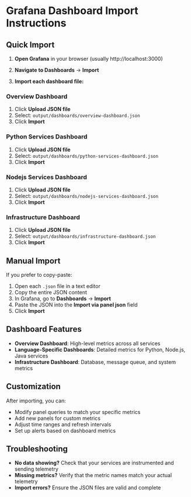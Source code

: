 # Grafana Dashboard Import Instructions

## Quick Import

1. **Open Grafana** in your browser (usually http://localhost:3000)

2. **Navigate to Dashboards** → **Import**

3. **Import each dashboard file:**

### Overview Dashboard
1. Click **Upload JSON file**
2. Select: `output/dashboards/overview-dashboard.json`
3. Click **Import**

### Python Services Dashboard
1. Click **Upload JSON file**
2. Select: `output/dashboards/python-services-dashboard.json`
3. Click **Import**

### Nodejs Services Dashboard
1. Click **Upload JSON file**
2. Select: `output/dashboards/nodejs-services-dashboard.json`
3. Click **Import**

### Infrastructure Dashboard
1. Click **Upload JSON file**
2. Select: `output/dashboards/infrastructure-dashboard.json`
3. Click **Import**

## Manual Import

If you prefer to copy-paste:

1. Open each `.json` file in a text editor
2. Copy the entire JSON content
3. In Grafana, go to **Dashboards** → **Import**
4. Paste the JSON into the **Import via panel json** field
5. Click **Import**

## Dashboard Features

- **Overview Dashboard**: High-level metrics across all services
- **Language-Specific Dashboards**: Detailed metrics for Python, Node.js, Java services
- **Infrastructure Dashboard**: Database, message queue, and system metrics

## Customization

After importing, you can:
- Modify panel queries to match your specific metrics
- Add new panels for custom metrics
- Adjust time ranges and refresh intervals
- Set up alerts based on dashboard metrics

## Troubleshooting

- **No data showing?** Check that your services are instrumented and sending telemetry
- **Missing metrics?** Verify that the metric names match your actual telemetry
- **Import errors?** Ensure the JSON files are valid and complete
